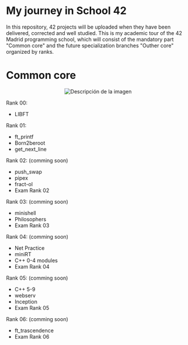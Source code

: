 # My journey in School 42

In this repository, 42 projects will be uploaded when they have been delivered, corrected and well studied. This is my academic tour of the 42 Madrid programming school, which will consist of the mandatory part "Common core" and the future specialization branches "Outher core" organized by ranks.

# Common core
<p align="center">
  <img src="https://github.com/ismaelucky342/Born2code/assets/153450550/ddbe9c21-b3bf-4733-8af8-2cfe845e8cf3)https://github.com/ismaelucky342/Born2code/assets/153450550/ddbe9c21-b3bf-4733-8af8-2cfe845e8cf3" alt="Descripción de la imagen">
</p>

Rank 00:
- LIBFT
  
Rank 01:
- ft_printf
- Born2beroot
- get_next_line

Rank 02: (comming soon)
- push_swap
- pipex
- fract-ol
- Exam Rank 02

Rank 03: (comming soon)
- minishell
- Philosophers
- Exam Rank 03

Rank 04: (comming soon)
- Net Practice
- miniRT
- C++ 0-4 modules
- Exam Rank 04

Rank 05: (comming soon)
- C++ 5-9
- webserv
- Inception
- Exam Rank 05

Rank 06: (comming soon)
- ft_trascendence
- Exam Rank 06
